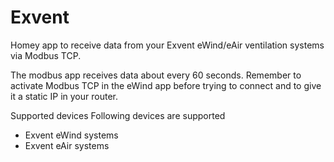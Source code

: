 # Exvent

Homey app to receive data from your Exvent eWind/eAir ventilation systems via Modbus TCP.

The modbus app receives data about every 60 seconds.
Remember to activate Modbus TCP in the eWind app before trying to connect and to give it a static IP in your router.

Supported devices
Following devices are supported
- Exvent eWind systems
- Exvent eAir systems